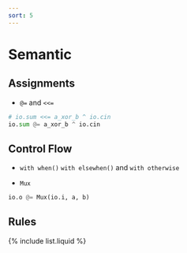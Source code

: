 ```yaml
---
sort: 5
---
```


# Semantic

## Assignments
* `@=` and `<<=`
```python
# io.sum <<= a_xor_b ^ io.cin
io.sum @= a_xor_b ^ io.cin
```

## Control Flow
* `with when()` `with elsewhen()` and `with otherwise`

* `Mux`
  
```python
io.o @= Mux(io.i, a, b)
```

## Rules

{% include list.liquid %}
